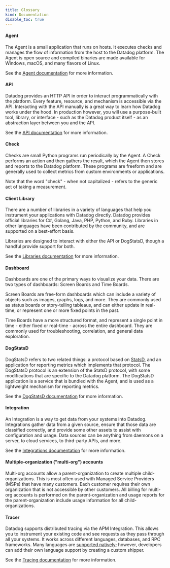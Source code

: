 ```yaml
---
title: Glossary
kind: Documentation
disable_toc: true
---
```


#### Agent

The Agent is a small application that runs on hosts. It executes checks and manages the flow of information from the host to the Datadog platform. The Agent is open source and compiled binaries are made available for Windows, macOS, and many flavors of Linux.

See the [Agent documentation][1] for more information.

#### API

Datadog provides an HTTP API in order to interact programmatically with the platform. Every feature, resource, and mechanism is accessible via the API. Interacting with the API manually is a great way to learn how Datadog works under the hood. In production however, you will use a purpose-built tool, library, or interface - such as the Datadog product itself - as an abstraction layer between you and the API.

See the [API documentation][2] for more information.

#### Check

Checks are small Python programs run periodically by the Agent. A Check performs an action and then gathers the result, which the Agent then stores and reports to the Datadog platform. These programs are freeform and are generally used to collect metrics from custom environments or applications.

Note that the word "check" - when not capitalized - refers to the generic act of taking a measurement.

#### Client Library

There are a number of libraries in a variety of languages that help you instrument your applications with Datadog directly. Datadog provides official libraries for C#, Golang, Java, PHP, Python, and Ruby. Libraries in other languages have been contributed by the community, and are supported on a best-effort basis.

Libraries are designed to interact with either the API or DogStatsD, though a handful provide support for both.

See the [Libraries documentation][3] for more information.

#### Dashboard

Dashboards are one of the primary ways to visualize your data. There are two types of dashboards: Screen Boards and Time Boards.

Screen Boards are free-form dashboards which can include a variety of objects such as images, graphs, logs, and more. They are commonly used as status boards or story-telling tableaus, and can either update in real-time, or represent one or more fixed points in the past.

Time Boards have a more structured format, and represent a single point in time - either fixed or real-time - across the entire dashboard. They are commonly used for troubleshooting, correlation, and general data exploration.

#### DogStatsD

DogStatsD refers to two related things: a protocol based on [StatsD][4], and an application for reporting metrics which implements that protocol. The DogStatsD protocol is an extension of the StatsD protocol, with some modifications that are specific to the Datadog platform. The DogStatsD application is a service that is bundled with the Agent, and is used as a lightweight mechanism for reporting metrics.

See the [DogStatsD documentation][5] for more information.

#### Integration

An Integration is a way to get data from your systems into Datadog. Integrations gather data from a given source, ensure that those data are classified correctly, and provide some other assets to assist with configuration and usage. Data sources can be anything from daemons on a server, to cloud services, to third-party APIs, and more.

See the [Integrations documentation][6] for more information.

#### Multiple-organization ("multi-org") accounts

Multi-org accounts allow a parent-organization to create multiple child-organizations. This is most often used with Managed Service Providers (MSPs) that have many customers. Each customer requires their own organization that is not accessible by other customers. All billing for multi-org accounts is performed on the parent-organization and usage reports for the parent-organization include usage information for all child-organizations.

#### Tracer

Datadog supports distributed tracing via the APM Integration. This allows you to instrument your existing code and see requests as they pass through all your systems. It works across different languages, databases, and RPC frameworks. Many languages are [supported natively][7]; however, developers can add their own language support by creating a custom shipper.

See the [Tracing documentation][8] for more information.

[1]: /agent
[2]: /api
[3]: /developers/libraries
[4]: https://www.datadoghq.com/blog/statsd
[5]: /developers/metrics/dogstastd_metrics_submission
[6]: /developers/integrations
[7]: /developers/libraries/#apm-tracing-client-libraries
[8]: /tracing

